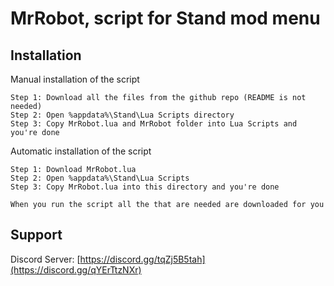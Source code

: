 
# MrRobot, script for Stand mod menu
## Installation

Manual installation of the script

```
Step 1: Download all the files from the github repo (README is not needed)
Step 2: Open %appdata%\Stand\Lua Scripts directory
Step 3: Copy MrRobot.lua and MrRobot folder into Lua Scripts and you're done
```

Automatic installation of the script

```
Step 1: Download MrRobot.lua
Step 2: Open %appdata%\Stand\Lua Scripts
Step 3: Copy MrRobot.lua into this directory and you're done

When you run the script all the that are needed are downloaded for you
```
    
## Support

Discord Server: [https://discord.gg/tqZj5B5tah](https://discord.gg/qYErTtzNXr)
